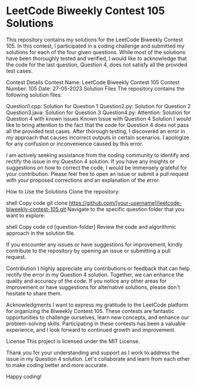 # LeetCode Biweekly Contest 105 Solutions
This repository contains my solutions for the LeetCode Biweekly Contest 105. In this contest, I participated in a coding challenge and submitted my solutions for each of the four given questions. While most of the solutions have been thoroughly tested and verified, I would like to acknowledge that the code for the last question, Question 4, does not satisfy all the provided test cases.

Contest Details
Contest Name: LeetCode Biweekly Contest 105
Contest Number: 105
Date: 27-05-2023
Solution Files
The repository contains the following solution files:

Question1.cpp: Solution for Question 1
Question2.py: Solution for Question 2
Question3.java: Solution for Question 3
Question4.py: Attention: Solution for Question 4 with known issues
Known Issue with Question 4 Solution
I would like to bring attention to the fact that the code for Question 4 does not pass all the provided test cases. After thorough testing, I discovered an error in my approach that causes incorrect outputs in certain scenarios. I apologize for any confusion or inconvenience caused by this error.

I am actively seeking assistance from the coding community to identify and rectify the issue in my Question 4 solution. If you have any insights or suggestions on how to correct the code, I would be immensely grateful for your contribution. Please feel free to open an issue or submit a pull request with your proposed corrections and an explanation of the error.

How to Use the Solutions
Clone the repository:

shell
Copy code
git clone https://github.com/[your-username]/leetcode-biweekly-contest-105.git
Navigate to the specific question folder that you want to explore:

shell
Copy code
cd [question-folder]
Review the code and algorithmic approach in the solution file.

If you encounter any issues or have suggestions for improvement, kindly contribute to the repository by opening an issue or submitting a pull request.

Contribution
I highly appreciate any contributions or feedback that can help rectify the error in my Question 4 solution. Together, we can enhance the quality and accuracy of the code. If you notice any other areas for improvement or have suggestions for alternative solutions, please don't hesitate to share them.

Acknowledgments
I want to express my gratitude to the LeetCode platform for organizing the Biweekly Contest 105. These contests are fantastic opportunities to challenge ourselves, learn new concepts, and enhance our problem-solving skills. Participating in these contests has been a valuable experience, and I look forward to continued growth and improvement.

License
This project is licensed under the MIT License.

Thank you for your understanding and support as I work to address the issue in my Question 4 solution. Let's collaborate and learn from each other to make coding better and more accurate.

Happy coding!
